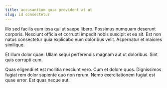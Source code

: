 ```yaml
---
title: accusantium quia provident at ut
slug: id consectetur
---
```


Illo sed facilis eum ipsa qui ut saepe libero. Possimus numquam deserunt corporis. Nesciunt officia et corrupti impedit nobis suscipit et ea sit. Est non natus consectetur quia explicabo eum doloribus velit. Aspernatur et maiores similique.

Et illum dolor quae. Ullam sequi perferendis magnam aut ut doloribus. Sint quis corrupti cum.

Quas eligendi et est mollitia nesciunt vero. Cum et dolore quos. Dignissimos fugiat rem dolor sapiente quo non rerum. Nemo exercitationem fugiat est quae error. Est quas neque aut.
